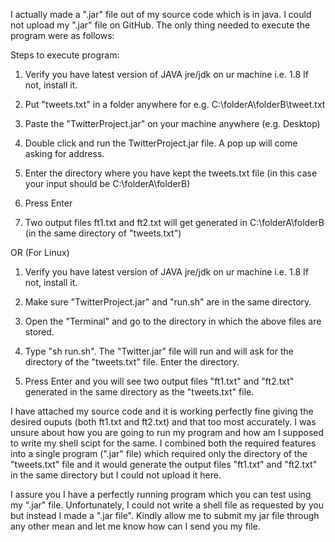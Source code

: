 I actually made a ".jar" file out of my source code which is in java. I could not upload my ".jar" file on GitHub. The only thing needed to execute the program were as follows:

Steps to execute program:

1. Verify you have latest version of JAVA jre/jdk on ur machine i.e. 1.8
   If not, install it.

2. Put "tweets.txt" in a folder anywhere
   for e.g. C:\folderA\folderB\tweet.txt

3. Paste the "TwitterProject.jar" on your machine anywhere (e.g. Desktop)

4. Double click and run the TwitterProject.jar file. A pop up will come asking for address.

5. Enter the directory where you have kept the tweets.txt file
  (in this case your input should be  C:\folderA\folderB)

6. Press Enter

7. Two output files ft1.txt and ft2.txt will get generated in C:\folderA\folderB (in the same directory of "tweets.txt")
  
OR (For Linux)

1. Verify you have latest version of JAVA jre/jdk on ur machine i.e. 1.8
   If not, install it.

2. Make sure "TwitterProject.jar" and "run.sh" are in the same directory.

3. Open the "Terminal" and go to the directory in which the above files are stored.

4. Type "sh run.sh". The "Twitter.jar" file will run and will ask for the directory of the "tweets.txt" file. Enter the directory.

5. Press Enter and you will see two output files "ft1.txt" and "ft2.txt" generated in the same directory as the "tweets.txt" file.


I have attached my source code and it is working perfectly fine giving the desired ouputs (both ft1.txt and ft2.txt) and that too most accurately. I was unsure about how you are going to run my program and how am I supposed to write my shell scipt for the same. I combined both the required features into a single program (".jar" file) which required only the directory of the "tweets.txt" file and it would generate the output files "ft1.txt" and "ft2.txt" in the same directory but I could not upload it here.

I assure you I have a perfectly running program which you can test using my ".jar" file. Unfortunately, I could not write a shell file as requested by you but instead I made a ".jar file". Kindly allow me to submit my jar file through any other mean and let me know how can I send you my file.
